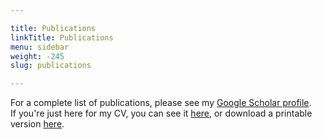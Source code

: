 ```yaml
---

title: Publications
linkTitle: Publications
menu: sidebar
weight: -245
slug: publications

---
```


For a complete list of publications, please see my [Google Scholar profile](https://scholar.google.com/citations?user=zWvoz5YAAAAJ&hl=en).  
If you're just here for my CV, you can see it [here](/CV/CV.html), or download a printable version [here](/CV/CV.pdf).
